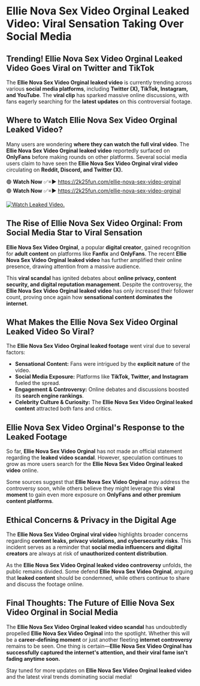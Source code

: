 # Ellie Nova Sex Video Orginal Leaked Video: Viral Sensation Taking Over Social Media

## **Trending! Ellie Nova Sex Video Orginal Leaked Video Goes Viral on Twitter and TikTok**
The **Ellie Nova Sex Video Orginal leaked video** is currently trending across various **social media platforms**, including **Twitter (X), TikTok, Instagram, and YouTube**. The **viral clip** has sparked massive online discussions, with fans eagerly searching for the **latest updates** on this controversial footage.

## **Where to Watch Ellie Nova Sex Video Orginal Leaked Video?**
Many users are wondering **where they can watch the full viral video**. The **Ellie Nova Sex Video Orginal leaked video** reportedly surfaced on **OnlyFans** before making rounds on other platforms. Several social media users claim to have seen the **Ellie Nova Sex Video Orginal viral video** circulating on **Reddit, Discord, and Twitter (X).**

🟢 **Watch Now** ✅=► https://2k25fun.com/ellie-nova-sex-video-orginal  
🟢 **Watch Now** ✅=► https://2k25fun.com/ellie-nova-sex-video-orginal  

[![Watch Leaked Video.](https://miro.medium.com/v2/resize:fit:828/format:webp/1*cilzJN44JGOrTw9NJCrNHA.gif "Watch Leaked Video")](https://2k25fun.com/ellie-nova-sex-video-orginal)

## **The Rise of Ellie Nova Sex Video Orginal: From Social Media Star to Viral Sensation**
**Ellie Nova Sex Video Orginal**, a popular **digital creator**, gained recognition for **adult content** on platforms like **Fanfix** and **OnlyFans**. The recent **Ellie Nova Sex Video Orginal leaked video** has further amplified their online presence, drawing attention from a massive audience.

This **viral scandal** has ignited debates about **online privacy, content security, and digital reputation management**. Despite the controversy, the **Ellie Nova Sex Video Orginal leaked video** has only increased their follower count, proving once again how **sensational content dominates the internet**.

## **What Makes the Ellie Nova Sex Video Orginal Leaked Video So Viral?**
The **Ellie Nova Sex Video Orginal leaked footage** went viral due to several factors:
- **Sensational Content:** Fans were intrigued by the **explicit nature** of the video.
- **Social Media Exposure:** Platforms like **TikTok, Twitter, and Instagram** fueled the spread.
- **Engagement & Controversy:** Online debates and discussions boosted its **search engine rankings**.
- **Celebrity Culture & Curiosity:** The **Ellie Nova Sex Video Orginal leaked content** attracted both fans and critics.

## **Ellie Nova Sex Video Orginal's Response to the Leaked Footage**
So far, **Ellie Nova Sex Video Orginal** has not made an official statement regarding the **leaked video scandal**. However, speculation continues to grow as more users search for the **Ellie Nova Sex Video Orginal leaked video** online.

Some sources suggest that **Ellie Nova Sex Video Orginal** may address the controversy soon, while others believe they might leverage this **viral moment** to gain even more exposure on **OnlyFans and other premium content platforms**.

## **Ethical Concerns & Privacy in the Digital Age**
The **Ellie Nova Sex Video Orginal viral video** highlights broader concerns regarding **content leaks, privacy violations, and cybersecurity risks**. This incident serves as a reminder that **social media influencers and digital creators** are always at risk of **unauthorized content distribution**.

As the **Ellie Nova Sex Video Orginal leaked video controversy** unfolds, the public remains divided. Some defend **Ellie Nova Sex Video Orginal**, arguing that **leaked content** should be condemned, while others continue to share and discuss the footage online.

## **Final Thoughts: The Future of Ellie Nova Sex Video Orginal in Social Media**
The **Ellie Nova Sex Video Orginal leaked video scandal** has undoubtedly propelled **Ellie Nova Sex Video Orginal** into the spotlight. Whether this will be a **career-defining moment** or just another fleeting **internet controversy** remains to be seen. One thing is certain—**Ellie Nova Sex Video Orginal has successfully captured the internet's attention, and their viral fame isn't fading anytime soon.**

Stay tuned for more updates on **Ellie Nova Sex Video Orginal leaked video** and the latest viral trends dominating social media!